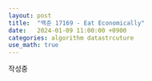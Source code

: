```yaml
---
layout: post
title:  "백준 17169 - Eat Economically"
date:   2024-01-09 11:00:00 +0900
categories: algorithm datastrcuture
use_math: true
---
```


작성중

[q]:https://www.acmicpc.net/problem/17169
